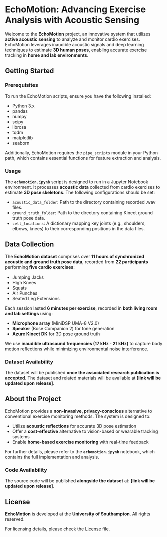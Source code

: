 # EchoMotion: Advancing Exercise Analysis with Acoustic Sensing

Welcome to the **EchoMotion** project, an innovative system that utilizes **active acoustic sensing** to analyze and monitor cardio exercises. EchoMotion leverages inaudible acoustic signals and deep learning techniques to estimate **3D human poses**, enabling accurate exercise tracking in **home and lab environments**.

## Getting Started

### Prerequisites

To run the EchoMotion scripts, ensure you have the following installed:

- Python 3.x
- pandas
- numpy
- scipy
- librosa
- tqdm
- matplotlib
- seaborn

Additionally, EchoMotion requires the `pipe_scripts` module in your Python path, which contains essential functions for feature extraction and analysis.

### Usage

The **`echomotion.ipynb`** script is designed to run in a Jupyter Notebook environment. It processes **acoustic data** collected from cardio exercises to estimate **3D pose skeletons**. The following configurations should be set:

- `acoustic_data_folder`: Path to the directory containing recorded .wav files.
- `ground_truth_folder`: Path to the directory containing Kinect ground truth pose data.
- `cell_locations`: A dictionary mapping key joints (e.g., shoulders, elbows, knees) to their corresponding positions in the data files.

## Data Collection

The **EchoMotion dataset** comprises over **11 hours of synchronized acoustic and ground truth pose data**, recorded from **22 participants** performing **five cardio exercises**:

- Jumping Jacks
- High Knees
- Squats
- Air Punches
- Seated Leg Extensions

Each session lasted **6 minutes per exercise**, recorded in **both living room and lab settings** using:

- **Microphone array** (MiniDSP UMA-8 V2.0)
- **Speaker** (Bose Companion 2) for tone generation
- **Azure Kinect DK** for 3D pose ground truth

We use **inaudible ultrasound frequencies (17 kHz - 21 kHz)** to capture body motion reflections while minimizing environmental noise interference.

### Dataset Availability

The dataset will be published **once the associated research publication is accepted**. The dataset and related materials will be available at **[link will be updated upon release]**.

## About the Project

EchoMotion provides a **non-invasive, privacy-conscious** alternative to conventional exercise monitoring methods. The system is designed to:

- Utilize **acoustic reflections** for accurate 3D pose estimation
- Offer a **cost-effective** alternative to vision-based or wearable tracking systems
- Enable **home-based exercise monitoring** with real-time feedback

For further details, please refer to the **`echomotion.ipynb`** notebook, which contains the full implementation and analysis.

### Code Availability

The source code will be published **alongside the dataset** at:
**[link will be updated upon release]**.

## License

**EchoMotion** is developed at the **University of Southampton**. All rights reserved.

For licensing details, please check the [License](License) file.

